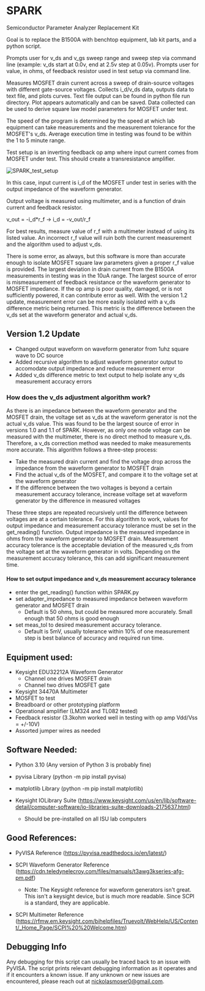 # SPARK
Semiconductor Parameter Analyzer Replacement Kit

Goal is to replace the B1500A with benchtop equipment, lab kit parts, and a python script.

Prompts user for v_ds and v_gs sweep range and sweep step via command line (example: v_ds start at 0.0v, end at 2.5v step at 0.05v).
Prompts user for value, in ohms, of feedback resistor used in test setup via command line.

Measures MOSFET drain current across a sweep of drain-source voltages with different gate-source voltages. Collects i_d/v_ds data, outputs data to 
text file, and plots curves. Text file output can be found in python file run directory. Plot appears automatically and can be saved.
Data collected can be used to derive square law model parameters for MOSFET under test.

The speed of the program is determined by the speed at which lab equipment can take measurements and the measurement tolerance for 
the MOSFET's v_ds. Average execution time in testing was found to be within the 1 to 5 minute range.

Test setup is an inverting feedback op amp where input current comes from MOSFET under test. This should create a transresistance amplifier.

![SPARK_test_setup](https://user-images.githubusercontent.com/43865671/167732784-cd54be0c-01a8-43ab-a453-be0a004aab2c.png)

In this case, input current is i_d of the MOSFET under test in series with the output impedance of the waveform generator.

Output voltage is measured using multimeter, and is a function of drain current and feedback resistor.

v_out = -i_d\*r_f -> i_d = -v_out/r_f

For best results, measure value of r_f with a multimeter instead of using its listed value. An incorrect r_f value will ruin both the current measurement and
the algorithm used to adjust v_ds.

There is some error, as always, but this software is more than accurate enough to isolate MOSFET square law parameters given a proper r_f value is provided.
The largest deviation in drain current from the B1500A measurements in testing was in the 10uA range. 
The largest source of error is mismeasurement of feedback resistance or the waveform generator to MOSFET impedance.
If the op amp is poor quality, damaged, or is not sufficiently powered, it can contribute error as well.
With the version 1.2 update, measurement error can be more easily isolated with a v_ds difference metric being returned. This metric is the difference between the 
v_ds set at the waveform generator and actual v_ds.

## Version 1.2 Update
- Changed output waveform on waveform generator from 1uhz square wave to DC source
- Added recursive algorithm to adjust waveform generator output to accomodate output impedance and reduce measurement error
- Added v_ds difference metric to text output to help isolate any v_ds measurement accuracy errors

### How does the v_ds adjustment algorithm work?
As there is an impedance between the waveform generator and the MOSFET drain, the voltage set as v_ds at the waveform generator is not the actual v_ds value.
This was found to be the largest source of error in versions 1.0 and 1.1 of SPARK. However, as only one node voltage can be measured with the multimeter, 
there is no direct method to measure v_ds. Therefore, a v_ds correction method was needed to make measurements more accurate.
This algorithm follows a three-step process:
- Take the measured drain current and find the voltage drop across the impedance from the waveform generator to MOSFET drain
- Find the actual v_ds of the MOSFET, and compare it to the voltage set at the waveform generator
- If the difference between the two voltages is beyond a certain measurement accuracy tolerance, increase voltage set at waveform generator by the difference in measured voltages

These three steps are repeated recursively until the difference between voltages are at a certain tolerance.
For this algorithm to work, values for output impedance and measurement accuracy tolerance must be set in the get_reading() function.
Output impedance is the measured impedance in ohms from the waveform generator to MOSFET drain.
Measurement accuracy tolerance is the acceptable deviation of the measured v_ds from the voltage set at the waveform generator in volts.
Depending on the measurement accuracy tolerance, this can add significant measurement time.
#### How to set output impedance and v_ds measurement accuracy tolerance 
- enter the get_reading() function within SPARK.py
- set adapter_impedance to measured impedance between waveform generator and MOSFET drain
    - Default is 50 ohms, but could be measured more accurately. Small enough that 50 ohms is good enough
- set meas_tol to desired measurement accuracy tolerance.
    - Default is 5mV, usually tolerance within 10% of one measurement step is best balance of accuracy and required run time.

## Equipment used:
- Keysight EDU32212A Waveform Generator
    - Channel one drives MOSFET drain
    - Channel two drives MOSFET gate
- Keysight 34470A Multimeter
- MOSFET to test
- Breadboard or other prototyping platform
- Operational amplifier (LM324 and TL082 tested)
- Feedback resistor (3.3kohm worked well in testing with op amp Vdd/Vss = +/-10V)
- Assorted jumper wires as needed
                
## Software Needed:
- Python 3.10 (Any version of Python 3 is probably fine)

- pyvisa Library (python -m pip install pyvisa)

- matplotlib Library (python -m pip install matplotlib)

- Keysight IOLibrary Suite (https://www.keysight.com/us/en/lib/software-detail/computer-software/io-libraries-suite-downloads-2175637.html)
    - Should be pre-installed on all ISU lab computers
                 
## Good References:
- PyVISA Reference (https://pyvisa.readthedocs.io/en/latest/)

- SCPI Waveform Generator Reference (https://cdn.teledynelecroy.com/files/manuals/t3awg3kseries-afg-pm.pdf)

    - Note: The Keysight reference for waveform generators isn't great. This isn't a keysight device, but is much more readable. Since SCPI is a standard, they are applicable.

- SCPI Multimeter Reference (https://rfmw.em.keysight.com/bihelpfiles/Truevolt/WebHelp/US/Content/_Home_Page/SCPI%20%20Welcome.htm)

## Debugging Info
Any debugging for this script can usually be traced back to an issue with PyVISA. The script prints relevant debugging information as it operates and if it encounters a known issue. If any unknown or new issues are encountered, please reach out at nickolasmoser0@gmail.com.


